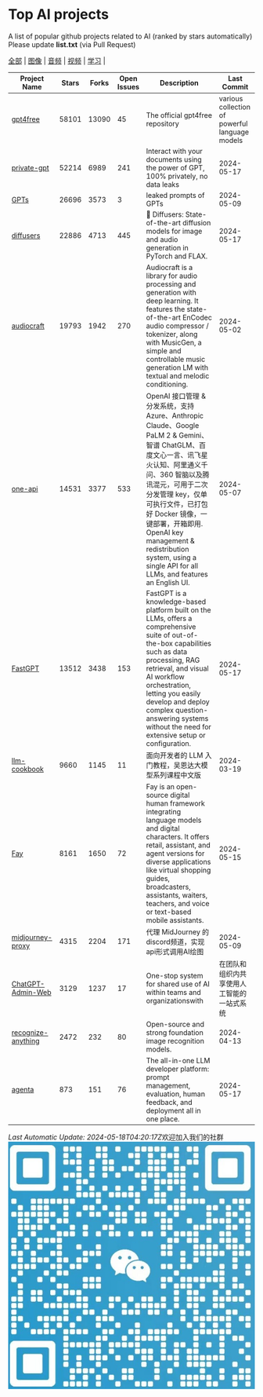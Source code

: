 # Top AI projects
A list of popular github projects related to AI (ranked by stars automatically)
Please update **list.txt** (via Pull Request)

<a href="./README.md">全部</a> |   <a href="./READMEpicture.md">图像</a> |   <a href="./READMEaudio.md">音频</a> | <a href="./READMEvideo.md">视频</a> | <a href="./READMElearn.md">学习</a> | 

| Project Name | Stars | Forks | Open Issues | Description | Last Commit |
| ------------ | ----- | ----- | ----------- | ----------- | ----------- |
| [gpt4free](https://github.com/xtekky/gpt4free) | 58101 | 13090 | 45 | The official gpt4free repository | various collection of powerful language models | 2024-05-17 |
| [private-gpt](https://github.com/zylon-ai/private-gpt) | 52214 | 6989 | 241 | Interact with your documents using the power of GPT, 100% privately, no data leaks | 2024-05-17 |
| [GPTs](https://github.com/linexjlin/GPTs) | 26696 | 3573 | 3 | leaked prompts of GPTs | 2024-05-09 |
| [diffusers](https://github.com/huggingface/diffusers) | 22886 | 4713 | 445 | 🤗 Diffusers: State-of-the-art diffusion models for image and audio generation in PyTorch and FLAX. | 2024-05-17 |
| [audiocraft](https://github.com/facebookresearch/audiocraft) | 19793 | 1942 | 270 | Audiocraft is a library for audio processing and generation with deep learning. It features the state-of-the-art EnCodec audio compressor / tokenizer, along with MusicGen, a simple and controllable music generation LM with textual and melodic conditioning. | 2024-05-02 |
| [one-api](https://github.com/songquanpeng/one-api) | 14531 | 3377 | 533 | OpenAI 接口管理 & 分发系统，支持 Azure、Anthropic Claude、Google PaLM 2 & Gemini、智谱 ChatGLM、百度文心一言、讯飞星火认知、阿里通义千问、360 智脑以及腾讯混元，可用于二次分发管理 key，仅单可执行文件，已打包好 Docker 镜像，一键部署，开箱即用. OpenAI key management & redistribution system, using a single API for all LLMs, and features an English UI. | 2024-05-07 |
| [FastGPT](https://github.com/labring/FastGPT) | 13512 | 3438 | 153 | FastGPT is a knowledge-based platform built on the LLMs, offers a comprehensive suite of out-of-the-box capabilities such as data processing, RAG retrieval, and visual AI workflow orchestration, letting you easily develop and deploy complex question-answering systems without the need for extensive setup or configuration. | 2024-05-17 |
| [llm-cookbook](https://github.com/datawhalechina/llm-cookbook) | 9660 | 1145 | 11 | 面向开发者的 LLM 入门教程，吴恩达大模型系列课程中文版 | 2024-03-19 |
| [Fay](https://github.com/xszyou/Fay) | 8161 | 1650 | 72 | Fay is an open-source digital human framework integrating language models and digital characters. It offers retail, assistant, and agent versions for diverse applications like virtual shopping guides, broadcasters, assistants, waiters, teachers, and voice or text-based mobile assistants. | 2024-05-15 |
| [midjourney-proxy](https://github.com/novicezk/midjourney-proxy) | 4315 | 2204 | 171 | 代理 MidJourney 的discord频道，实现api形式调用AI绘图 | 2024-05-09 |
| [ChatGPT-Admin-Web](https://github.com/AprilNEA/ChatGPT-Admin-Web) | 3129 | 1237 | 17 | One-stop system for shared use of AI within teams and organizationswith | 在团队和组织内共享使用人工智能的一站式系统 | 2023-12-27 |
| [recognize-anything](https://github.com/xinyu1205/recognize-anything) | 2472 | 232 | 80 | Open-source and strong foundation image recognition models. | 2024-04-13 |
| [agenta](https://github.com/Agenta-AI/agenta) | 873 | 151 | 76 | The all-in-one LLM developer platform: prompt management, evaluation, human feedback, and deployment all in one place. | 2024-05-17 |

*Last Automatic Update: 2024-05-18T04:20:17Z*欢迎加入我们的社群 ![](https://raw.githubusercontent.com/mouuii/picture/master/weichat.jpg) 